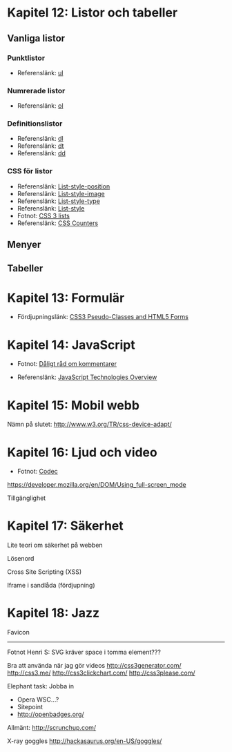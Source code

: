 # Kapitel 12: Listor och tabeller

## Vanliga listor

### Punktlistor ###

 * Referenslänk: [ul](https://developer.mozilla.org/en/HTML/Element/ul)
 
### Numrerade listor ###

 * Referenslänk: [ol](https://developer.mozilla.org/en/HTML/Element/ol)


### Definitionslistor ###

 * Referenslänk: [dl](https://developer.mozilla.org/en/HTML/Element/dl)
 * Referenslänk: [dt](https://developer.mozilla.org/en/HTML/Element/dt)
 * Referenslänk: [dd](https://developer.mozilla.org/en/HTML/Element/dd)
 
### CSS för listor ###

 * Referenslänk: [List-style-position](https://developer.mozilla.org/en/CSS/list-style-position)
 * Referenslänk: [List-style-image](https://developer.mozilla.org/en/CSS/list-style-image)
 * Referenslänk: [List-style-type](https://developer.mozilla.org/en/CSS/list-style-type)
 * Referenslänk: [List-style](https://developer.mozilla.org/en/CSS/list-style)
 * Fotnot: [CSS 3 lists](http://www.w3.org/TR/css3-lists/)
 * Referenslänk: [CSS Counters](https://developer.mozilla.org/en/CSS_Counters)

## Menyer

## Tabeller


# Kapitel 13: Formulär


 * Fördjupningslänk: [CSS3 Pseudo-Classes and HTML5 Forms ](http://html5doctor.com/css3-pseudo-classes-and-html5-forms/)

# Kapitel 14: JavaScript


 * Fotnot: [Dåligt råd om kommentarer](http://www.w3schools.com/js/js_howto.asp)
 
 * Referenslänk: [JavaScript Technologies Overview](https://developer.mozilla.org/en/JavaScript_technologies_overview)


# Kapitel 15: Mobil webb


Nämn på slutet: http://www.w3.org/TR/css-device-adapt/

# Kapitel 16: Ljud och video

 * Fotnot: [Codec](http://en.wikipedia.org/wiki/Codec)

 https://developer.mozilla.org/en/DOM/Using_full-screen_mode

Tillgänglighet


# Kapitel 17: Säkerhet

Lite teori om säkerhet på webben

Lösenord

Cross Site Scripting (XSS)

Iframe i sandlåda (fördjupning)

# Kapitel 18: Jazz

Favicon


-------------------------------------------------------------------------------


Fotnot Henri S: SVG kräver space i tomma element???


Bra att använda när jag gör videos
http://css3generator.com/
http://css3.me/
http://css3clickchart.com/
http://css3please.com/

Elephant task: Jobba in 
 * Opera WSC...?
 * Sitepoint
 * http://openbadges.org/


Allmänt:
http://scrunchup.com/


X-ray goggles
http://hackasaurus.org/en-US/goggles/
